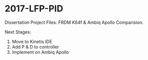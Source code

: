 # 2017-LFP-PID
Dissertation Project Files:
FRDM K64f & Ambiq Apollo Comparision.

Next Stages:
1. Move to Kinetis IDE
2. Add P & D to controller
3. Implement on Ambiq Apollo
